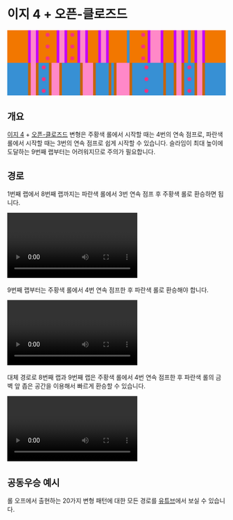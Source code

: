 # 이지 4 + 오픈-클로즈드

![Easy 4 + Open-Closed](../images/variations/easy-4-open-closed.jpg)

## 개요

[이지 4](../rolls/easy-4.md#주황색-롤) + [오픈-클로즈드](../rolls/closed-open-open-closed.md#파란색-롤) 변형은 주황색 롤에서 시작할 때는 4번의 연속 점프로, 파란색 롤에서 시작할 때는 3번의 연속 점프로 쉽게 시작할 수 있습니다. 슬라임이 최대 높이에 도달하는 9번째 랩부터는 어려워지므로 주의가 필요합니다.

## 경로

1번째 랩에서 8번째 랩까지는 파란색 롤에서 3번 연속 점프 후 주황색 롤로 환승하면 됩니다.

<video controls>
  <source src="../../images/variations/easy-4-open-closed-lap8.mp4" type="video/mp4">
</video>

9번째 랩부터는 주황색 롤에서 4번 연속 점프한 후 파란색 롤로 환승해야 합니다.

<video controls>
  <source src="../../images/variations/easy-4-open-closed-lap9.mp4" type="video/mp4">
</video>

대체 경로로 8번째 랩과 9번째 랩은 주황색 롤에서 4번 연속 점프한 후 파란색 롤의 금 벽 앞 좁은 공간을 이용해서 빠르게 환승할 수 있습니다.

<video controls>
  <source src="../../images/variations/easy-4-open-closed-alternate-path.mp4" type="video/mp4">
</video>

## 공동우승 예시

롤 오프에서 출현하는 20가지 변형 패턴에 대한 모든 경로를 [유튜브](https://www.youtube.com/playlist?list=PLG_QNSp9ZgJLWYSNl4vY26VJCZeOQHO1F)에서 보실 수 있습니다.

